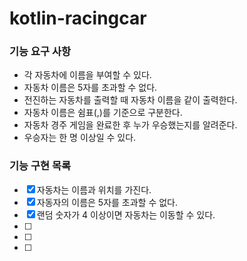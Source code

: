 # kotlin-racingcar

### 기능 요구 사항

- 각 자동차에 이름을 부여할 수 있다. 
- 자동차 이름은 5자를 초과할 수 없다.
- 전진하는 자동차를 출력할 때 자동차 이름을 같이 출력한다.
- 자동차 이름은 쉼표(,)를 기준으로 구분한다.
- 자동차 경주 게임을 완료한 후 누가 우승했는지를 알려준다. 
- 우승자는 한 명 이상일 수 있다.

### 기능 구현 목록
- [x] 자동차는 이름과 위치를 가진다.
- [x] 자동자의 이름은 5자를 초과할 수 없다.
- [x] 랜덤 숫자가 4 이상이면 자동차는 이동할 수 있다. 
- [ ] 
- [ ] 
- [ ]